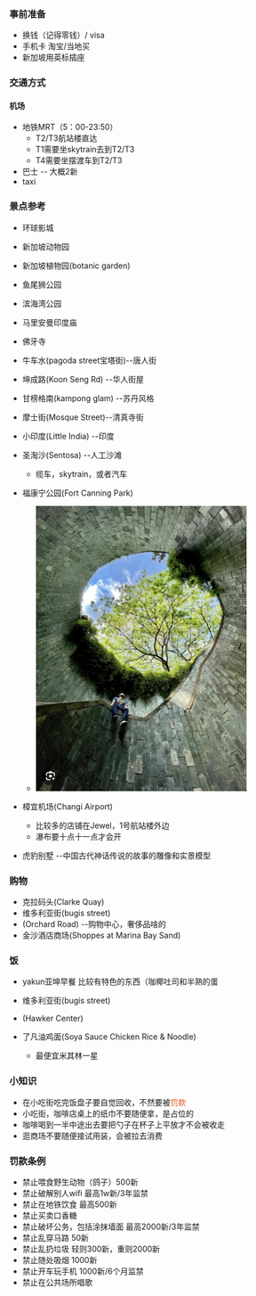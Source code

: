 ### 事前准备

* 换钱（记得零钱）/ visa
* 手机卡 淘宝/当地买
* 新加坡用英标插座

### 交通方式

#### 机场

* 地铁MRT（5：00-23:50）
  * T2/T3航站楼直达
  * T1需要坐skytrain去到T2/T3
  * T4需要坐摆渡车到T2/T3
* 巴士 -- 大概2新
* taxi

### 景点参考

* 环球影城
* 新加坡动物园
* 新加坡植物园(botanic garden)
* 鱼尾狮公园
* 滨海湾公园
* 马里安曼印度庙
* 佛牙寺
* 牛车水(pagoda street宝塔街)--唐人街
* 坤成路(Koon Seng Rd) --华人街屋
* 甘榜格南(kampong glam) --苏丹风格
* 摩士街(Mosque Street)--清真寺街
* 小印度(Little India) --印度

* 圣淘沙(Sentosa) --人工沙滩
  * 缆车，skytrain，或者汽车
* 福康宁公园(Fort Canning Park)
  * <img src="assets/image-20240619011749894.png" alt="image-20240619011749894" style="zoom:50%;" />
* 樟宜机场(Changi Airport)
  * 比较多的店铺在Jewel，1号航站楼外边
  * 瀑布要十点十一点才会开
* 虎豹别墅 --中国古代神话传说的故事的雕像和实景模型

### 购物

* 克拉码头(Clarke Quay)
* 维多利亚街(bugis street)
* (Orchard Road) --购物中心，奢侈品啥的
* 金沙酒店商场(Shoppes at Marina Bay Sand)

### 饭

* yakun亚坤早餐 比较有特色的东西（咖椰吐司和半熟的蛋

* 维多利亚街(bugis street)
* (Hawker Center)
* 了凡油鸡面(Soya Sauce Chicken Rice & Noodle)
  * 最便宜米其林一星



### 小知识

* 在小吃街吃完饭盘子要自觉回收，不然要被<font color = '#e65529'>罚款</font>
* 小吃街，咖啡店桌上的纸巾不要随便拿，是占位的
* 咖啡喝到一半中途出去要把勺子在杯子上平放才不会被收走
* 逛商场不要随便接试用装，会被拉去消费

### 罚款条例

* 禁止喂食野生动物（鸽子）500新
* 禁止破解别人wifi 最高1w新/3年监禁
* 禁止在地铁饮食 最高500新
* 禁止买卖口香糖
* 禁止破坏公务，包括涂抹墙面 最高2000新/3年监禁
* 禁止乱穿马路 50新
* 禁止乱扔垃圾 轻则300新，重则2000新
* 禁止随处吸烟 1000新
* 禁止开车玩手机 1000新/6个月监禁
* 禁止在公共场所唱歌